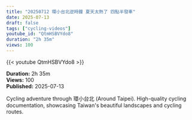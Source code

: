 ```yaml
---
title: "20250712 環小台北逆時鐘 夏天太熱了 四點半發車"
date: 2025-07-13
draft: false
tags: ["cycling-videos"]
youtube_id: "QtmHSBVYdo8"
duration: "2h 35m"
views: 100
---
```


{{< youtube QtmHSBVYdo8 >}}

**Duration:** 2h 35m  
**Views:** 100  
**Published:** 2025-07-13

Cycling adventure through 環小台北 (Around Taipei). High-quality cycling documentation, showcasing Taiwan's beautiful landscapes and cycling routes.

